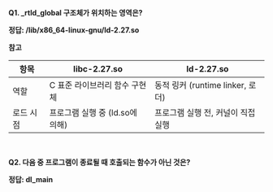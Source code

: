 **Q1. _rtld_global 구조체가 위치하는 영역은?**

**정답: /lib/x86_64-linux-gnu/ld-2.27.so**

**참고**

| 항목 | libc-2.27.so | ld-2.27.so |
| --- | --- | --- |
| 역할 | C 표준 라이브러리 함수 구현체 | 동적 링커 (runtime linker, 로더) |
| 로드 시점 | 프로그램 실행 중 (ld.so에 의해) | 프로그램 실행 전, 커널이 직접 실행 |


<br>


**Q2. 다음 중 프로그램이 종료될 때 호출되는 함수가 아닌 것은?**

**정답: dl_main**
